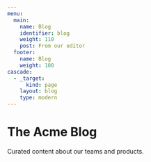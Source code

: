 ```yaml
---
menu:
  main:
    name: Blog
    identifier: blog
    weight: 110
    post: From our editor
  footer:
    name: Blog
    weight: 100
cascade:
  - _target:
      kind: page
    layout: blog
    type: modern
---
```

The Acme Blog
============

Curated content about our teams and products.
